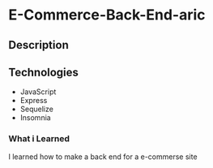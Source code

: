 # E-Commerce-Back-End-aric

## Description

## Technologies
* JavaScript
* Express
* Sequelize 
* Insomnia

### What i Learned
I learned how to make a back end for a e-commerse site
